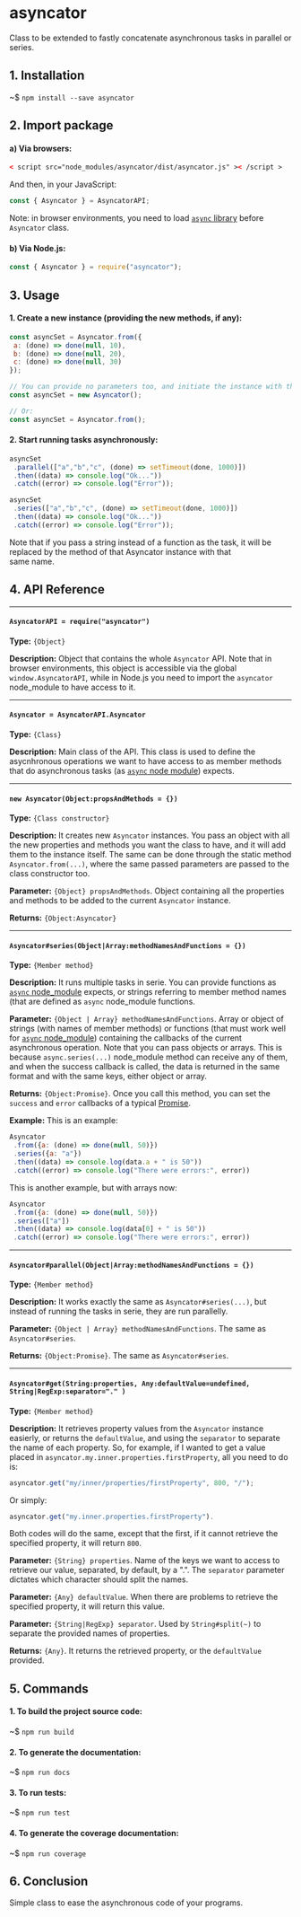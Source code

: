  


# asyncator

Class to be extended to fastly concatenate asynchronous tasks in parallel or series.

## 1. Installation

~$ `npm install --save asyncator`

## 2. Import package

#### a) Via browsers:

```html
< script src="node_modules/asyncator/dist/asyncator.js" >< /script >
```

And then, in your JavaScript:

```js
const { Asyncator } = AsyncatorAPI;
```

Note: in browser environments, you need to load [`async` library](https://www.npmjs.com/package/async) before `Asyncator` class.

#### b) Via Node.js:

```js
const { Asyncator } = require("asyncator");
```

## 3. Usage

#### 1. Create a new instance (providing the new methods, if any):

```js
const asyncSet = Asyncator.from({
 a: (done) => done(null, 10),
 b: (done) => done(null, 20),
 c: (done) => done(null, 30)
});

// You can provide no parameters too, and initiate the instance with the `new` constructor:
const asyncSet = new Asyncator();

// Or:
const asyncSet = Asyncator.from();
```

#### 2. Start running tasks asynchronously:

```js
asyncSet
 .parallel(["a","b","c", (done) => setTimeout(done, 1000)])
 .then((data) => console.log("Ok..."))
 .catch((error) => console.log("Error"));

asyncSet
 .series(["a","b","c", (done) => setTimeout(done, 1000)])
 .then((data) => console.log("Ok..."))
 .catch((error) => console.log("Error"));
```

Note that if you pass a string instead of a function as the task, it
will be replaced by the method of that Asyncator instance with that  
same name.

## 4. API Reference

----

#### `AsyncatorAPI = require("asyncator")`


**Type:** `{Object}`

**Description:** Object that contains the whole `Asyncator` API.
Note that in browser environments, this object is accessible
via the global `window.AsyncatorAPI`, while in Node.js you 
need to import the `asyncator` node_module to have access to 
it.

----

#### `Asyncator = AsyncatorAPI.Asyncator`


**Type:** `{Class}`

**Description:** Main class of the API. This class is used to define the
asycnhronous operations we want to have access to as member methods
that do asynchronous tasks (as [`async` node module]()) expects.

----

#### `new Asyncator(Object:propsAndMethods = {})`


**Type:** `{Class constructor}`

**Description:** It creates new `Asyncator` instances. You pass an object 
with all the new properties and methods you want the class to have, 
and it will add them to the instance itself. The same can be done 
through the static method `Asyncator.from(...)`, where the same passed
parameters are passed to the class constructor too.

**Parameter:** `{Object} propsAndMethods`. Object containing all the 
properties and methods to be added to the current `Asyncator` instance.

**Returns:** `{Object:Asyncator}`

----

#### `Asyncator#series(Object|Array:methodNamesAndFunctions = {})`


**Type:** `{Member method}`

**Description:** It runs multiple tasks in serie. You can provide functions as 
[`async` node_module](https://www.npmjs.com/package/async) expects, or
strings referring to member method names (that are defined as `async` 
node_module functions.

**Parameter:** `{Object | Array} methodNamesAndFunctions`. Array or object
of strings (with names of member methods) or functions (that must work 
well for [`async` node_module](https://www.npmjs.com/package/async))
containing the callbacks of the current asynchronous operation.
Note that you can pass objects or arrays. This is because `async.series(...)` 
node_module method can receive any of them, and when the success callback
is called, the data is returned in the same format and with the same 
keys, either object or array.

**Returns:** `{Object:Promise}`. Once you call this method, you can set
the `success` and `error` callbacks of a typical [Promise](https://developer.mozilla.org/en-US/docs/Web/JavaScript/Reference/Global_Objects/Promise).

**Example:** This is an example:

```js
Asyncator
 .from({a: (done) => done(null, 50)})
 .series({a: "a"})
 .then((data) => console.log(data.a + " is 50"))
 .catch((error) => console.log("There were errors:", error))
```

This is another example, but with arrays now:

```js
Asyncator
 .from({a: (done) => done(null, 50)})
 .series(["a"])
 .then((data) => console.log(data[0] + " is 50"))
 .catch((error) => console.log("There were errors:", error))
```

----

#### `Asyncator#parallel(Object|Array:methodNamesAndFunctions = {})`


**Type:** `{Member method}`

**Description:** It works exactly the same as `Asyncator#series(...)`, but 
instead of running the tasks in serie, they are run parallelly.

**Parameter:** `{Object | Array} methodNamesAndFunctions`. The same as `Asyncator#series`.

**Returns:** `{Object:Promise}`. The same as `Asyncator#series`.

----

#### `Asyncator#get(String:properties, Any:defaultValue=undefined, String|RegExp:separator="." )`


**Type:** `{Member method}`

**Description:** It retrieves property values from the `Asyncator` instance 
easierly, or returns the `defaultValue`, and using the `separator` to 
separate the name of each property. So, for example, if I wanted to get
a value placed in `asyncator.my.inner.properties.firstProperty`, all you 
need to do is: 

```js
asyncator.get("my/inner/properties/firstProperty", 800, "/");
```

Or simply: 

```js
asyncator.get("my.inner.properties.firstProperty"). 
```

Both codes will do the same, except that the first, if it cannot 
retrieve the specified property, it will return `800`.


**Parameter:** `{String} properties`. Name of the keys we want to access to 
retrieve our value, separated, by default, by a ".". The `separator` 
parameter dictates which character should split the names.

**Parameter:** `{Any} defaultValue`. When there are problems to retrieve
the specified property, it will return this value.

**Parameter:** `{String|RegExp} separator`. Used by `String#split(~)` to
separate the provided names of properties.

**Returns:** `{Any}`. It returns the retrieved property, or the `defaultValue` 
provided.

## 5. Commands

#### 1. To build the project source code:

~$ `npm run build`

#### 2. To generate the documentation:

~$ `npm run docs`

#### 3. To run tests:

~$ `npm run test`

#### 4. To generate the coverage documentation:

~$ `npm run coverage`

## 6. Conclusion

Simple class to ease the asynchronous code of your programs.








